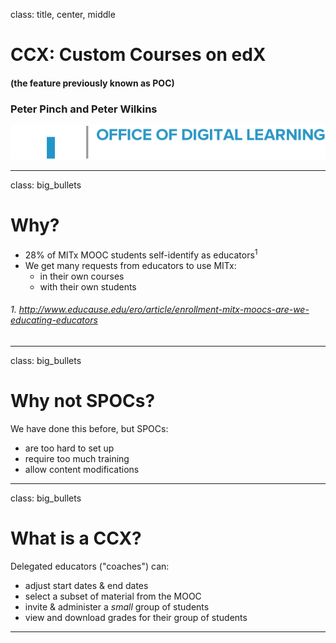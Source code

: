 class: title, center, middle

# CCX: Custom Courses on edX 
#### (the feature previously known as POC)


### Peter Pinch and Peter Wilkins
![logo](../assets/MIT_digitallearning_engdept_logo_2@2x.png)

---

class: big_bullets 

# Why?

- 28% of MITx MOOC students self-identify as educators<sup>1</sup>
- We get many requests from educators to use MITx:
	- in their own courses
	- with their own students

###### 1. http://www.educause.edu/ero/article/enrollment-mitx-moocs-are-we-educating-educators

---

class: big_bullets 

# Why not SPOCs?

We have done this before, but SPOCs:
	
- are too hard to set up
- require too much training
- allow content modifications

---

class: big_bullets 

# What is a CCX?

Delegated educators ("coaches") can:
	
- adjust start dates & end dates
- select a subset of material from the MOOC
- invite & administer a *small* group of students
- view and download grades for their group of students



---
